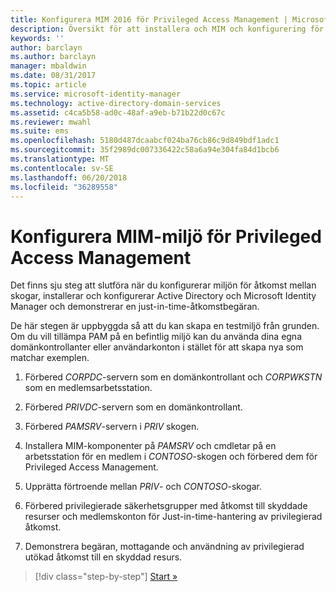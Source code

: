 ```yaml
---
title: Konfigurera MIM 2016 för Privileged Access Management | Microsoft Docs
description: Översikt för att installera och MIM och konfigurering för Privileged Access Management.
keywords: ''
author: barclayn
ms.author: barclayn
manager: mbaldwin
ms.date: 08/31/2017
ms.topic: article
ms.service: microsoft-identity-manager
ms.technology: active-directory-domain-services
ms.assetid: c4ca5b58-ad0c-48af-a9eb-b71b22d0c67c
ms.reviewer: mwahl
ms.suite: ems
ms.openlocfilehash: 5180d487dcaabcf024ba76cb86c9d849bdf1adc1
ms.sourcegitcommit: 35f2989dc007336422c58a6a94e304fa84d1bcb6
ms.translationtype: MT
ms.contentlocale: sv-SE
ms.lasthandoff: 06/20/2018
ms.locfileid: "36289558"
---
```

# <a name="configure-the-mim-environment-for-privileged-access-management"></a>Konfigurera MIM-miljö för Privileged Access Management

Det finns sju steg att slutföra när du konfigurerar miljön för åtkomst mellan skogar, installerar och konfigurerar Active Directory och Microsoft Identity Manager och demonstrerar en just-in-time-åtkomstbegäran.

De här stegen är uppbyggda så att du kan skapa en testmiljö från grunden. Om du vill tillämpa PAM på en befintlig miljö kan du använda dina egna domänkontrollanter eller användarkonton i stället för att skapa nya som matchar exemplen.

1. Förbered *CORPDC*-servern som en domänkontrollant och *CORPWKSTN* som en medlemsarbetsstation.

2. Förbered *PRIVDC*-servern som en domänkontrollant.

3.  Förbered *PAMSRV*-servern i *PRIV* skogen.

4.  Installera MIM-komponenter på *PAMSRV* och cmdletar på en arbetsstation för en medlem i *CONTOSO*-skogen och förbered dem för Privileged Access Management.

5.  Upprätta förtroende mellan *PRIV*- och *CONTOSO*-skogar.

6.  Förbered privilegierade säkerhetsgrupper med åtkomst till skyddade resurser och medlemskonton för Just-in-time-hantering av privilegierad åtkomst.

7.  Demonstrera begäran, mottagande och användning av privilegierad utökad åtkomst till en skyddad resurs.

> [!div class="step-by-step"]
> [Start »](step-1-prepare-corp-domain.md)
